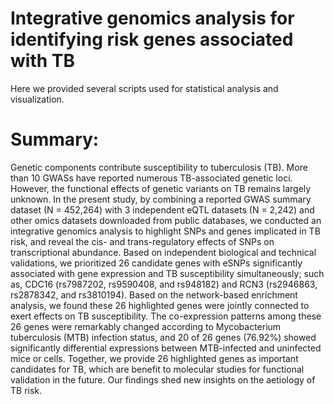 # Integrative genomics analysis for identifying risk genes associated with TB

Here we provided several scripts used for statistical analysis and visualization. 


# Summary: 
Genetic components contribute susceptibility to tuberculosis (TB). More than 10 GWASs have reported numerous TB-associated genetic loci. However, the functional effects of genetic variants on TB remains largely unknown. In the present study, by combining a reported GWAS summary dataset (N = 452,264) with 3 independent eQTL datasets (N = 2,242) and other omics datasets downloaded from public databases, we conducted an integrative genomics analysis to highlight SNPs and genes implicated in TB risk, and reveal the cis- and trans-regulatory effects of SNPs on transcriptional abundance. Based on independent biological and technical validations, we prioritized 26 candidate genes with eSNPs significantly associated with gene expression and TB susceptibility simultaneously; such as, CDC16 (rs7987202, rs9590408, and rs948182) and RCN3 (rs2946863, rs2878342, and rs3810194). Based on the network-based enrichment analysis, we found these 26 highlighted genes were jointly connected to exert effects on TB susceptibility. The co-expression patterns among these 26 genes were remarkably changed according to Mycobacterium tuberculosis (MTB) infection status, and 20 of 26 genes (76.92%) showed significantly differential expressions between MTB-infected and uninfected mice or cells. Together, we provide 26 highlighted genes as important candidates for TB, which are benefit to molecular studies for functional validation in the future. Our findings shed new insights on the aetiology of TB risk.
